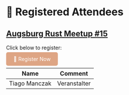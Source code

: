 # 🦀 Registered Attendees

## [Augsburg Rust Meetup #15](./Meetup_15.md)
Click below to register:

<a href="https://github.com/rust-augsburg/meetup/issues/new?template=rsvp.yml"
   style="background:#dea584;color:white;padding:10px 20px;border-radius:5px;text-decoration:none;">
   🦀 Register Now
</a>

| Name  | Comment |
|-------|---------|
| Tiago Manczak |  Veranstalter  |
